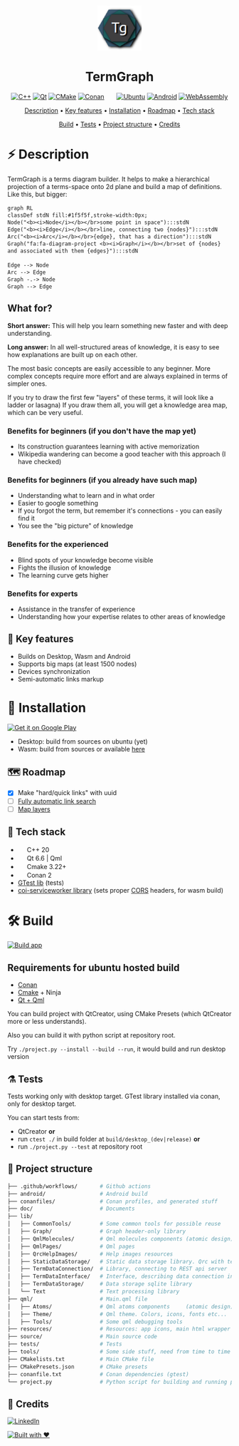 <div align="center">
    <a href="https://savenkovigor.github.io/TermGraph/"><img
      width="100"
      alt="TermGraph"
      src="resources/applicationIcons/appIcon128x128.png"></a>
    <h1>TermGraph</h1>
</div>

<div align="center">

[![C++](https://img.shields.io/badge/C%2B%2B-00599C?style=for-the-badge&logo=c%2B%2B&logoColor=white)](https://isocpp.org/)
[![Qt](https://img.shields.io/badge/Qt-41CD52?style=for-the-badge&logo=qt&logoColor=white)](https://www.qt.io/)
[![CMake](https://img.shields.io/badge/CMake-064F8C?style=for-the-badge&logo=cmake&logoColor=white)](https://cmake.org/)
[![Conan](https://img.shields.io/badge/Conan-6699cb?style=for-the-badge&logo=conan&logoColor=white)](https://conan.io/)
&nbsp;&nbsp;&nbsp;&nbsp;&nbsp;
[![Ubuntu](https://img.shields.io/badge/Ubuntu-E95420?style=for-the-badge&logo=ubuntu&logoColor=white)]()
[![Android](https://img.shields.io/badge/Android-3DDC84?style=for-the-badge&logo=android&logoColor=white)](https://play.google.com/store/apps/details?id=app.termgraph&pcampaignid=pcampaignidMKT-Other-global-all-co-prtnr-py-PartBadge-Mar2515-1)
[![WebAssembly](https://img.shields.io/badge/WASM-654FF0?style=for-the-badge&logo=WebAssembly&logoColor=white)](https://emscripten.org/index.html)

</div>

<div align="center">

[Description](#%EF%B8%8F-description) • [Key features](#-key-features) • [Installation](#-installation) • [Roadmap](#-roadmap) •
[Tech stack](#-tech-stack)

[Build](#hammer_and_wrench-build) • [Tests](#alembic-tests) • [Project structure](#microscope-project-structure) • [Credits](#pushpin-credits)

</div>

# ⚡️ Description

TermGraph is a terms diagram builder. It helps to make a hierarchical projection of a terms-space onto 2d plane and build a map of definitions.
Like this, but bigger:

```mermaid
graph RL
classDef stdN fill:#1f5f5f,stroke-width:0px;
Node("<b><i>Node</i></b></br>some point in space"):::stdN
Edge("<b><i>Edge</i></b></br>line, connecting two {nodes}"):::stdN
Arc("<b><i>Arc</i></b></br>{edge}, that has a direction"):::stdN
Graph("fa:fa-diagram-project <b><i>Graph</i></b></br>set of {nodes} and associated with them {edges}"):::stdN

Edge --> Node
Arc --> Edge
Graph -.-> Node
Graph --> Edge
```

## What for?

**Short answer:** This will help you learn something new faster and with deep understanding.

**Long answer:**
In all well-structured areas of knowledge, it is easy to see how explanations are built up on each other.

The most basic concepts are easily accessible to any beginner. More complex concepts require more effort and are always explained in terms of simpler ones.

If you try to draw the first few "layers" of these terms, it will look like a ladder or lasagna) If you draw them all, you will get a knowledge area map, which can be very useful.

### Benefits for beginners (if you don't have the map yet)

- Its construction guarantees learning with active memorization
- Wikipedia wandering can become a good teacher with this approach (I have checked)

### Benefits for beginners (if you already have such map)

- Understanding what to learn and in what order
- Easier to google something
- If you forgot the term, but remember it's connections - you can easily find it
- You see the "big picture" of knowledge

### Benefits for the experienced

- Blind spots of your knowledge become visible
- Fights the illusion of knowledge
- The learning curve gets higher

### Benefits for experts

- Assistance in the transfer of experience
- Understanding how your expertise relates to other areas of knowledge

## 🌿 Key features

- Builds on Desktop, Wasm and Android
- Supports big maps (at least 1500 nodes)
- Devices synchronization
- Semi-automatic links markup

# 🚀 Installation

<a href='https://play.google.com/store/apps/details?id=app.termgraph&pcampaignid=pcampaignidMKT-Other-global-all-co-prtnr-py-PartBadge-Mar2515-1'><img alt='Get it on Google Play' width="160" height="60" src='https://play.google.com/intl/en_us/badges/static/images/badges/en_badge_web_generic.png'/></a>

- Desktop: build from sources on ubuntu (yet)
- Wasm: build from sources or available [here](https://termgraph.app)

## 🗺 Roadmap

- [x] Make "hard/quick links" with uuid
- [ ] [Fully automatic link search](https://github.com/SavenkovIgor/TermGraph/issues/5)
- [ ] [Map layers](https://github.com/SavenkovIgor/TermGraph/issues/6)

## 🧬 Tech stack

- <img src="https://isocpp.org/favicon.ico" width="16" height="16"> C++ 20
- <img src="https://www.qt.io/hubfs/2016_Qt_Logo/qt_logo_green_rgb_16x16.png" width="16" height="16"> Qt 6.6 | Qml
- <img src="https://cmake.org/wp-content/uploads/2019/05/cropped-cmake_512-32x32.png" width="16" height="16"> Cmake 3.22+
- <img src="https://conan.io/favicon.png" width="16" height="16"> Conan 2
- [GTest lib](https://github.com/google/googletest) (tests)
- [coi-serviceworker library](https://github.com/gzuidhof/coi-serviceworker) (sets proper [CORS](https://developer.mozilla.org/ru/docs/Web/HTTP/CORS) headers, for wasm build)

# :hammer_and_wrench: Build

[![Build app](https://github.com/SavenkovIgor/TermGraph/actions/workflows/AppBuild.yml/badge.svg)](https://github.com/SavenkovIgor/TermGraph/actions/workflows/AppBuild.yml)

## Requirements for ubuntu hosted build

- [Conan](https://docs.conan.io/en/latest/installation.html)
- [Cmake](https://cmake.org/) + Ninja
- [Qt + Qml](https://www.qt.io/download-qt-installer)

You can build project with QtCreator, using CMake Presets (which QtCreator more or less understands).

Also you can build it with python script at repository root.

Try `./project.py --install --build --run`, it would build and run desktop version

## :alembic: Tests

Tests working only with desktop target. GTest library installed via conan, only for desktop target.

You can start tests from:

- QtCreator **or**
- run `ctest ./` in build folder at `build/desktop_(dev|release)` **or**
- run `./project.py --test` at repository root

## :microscope: Project structure

```bash
├── .github/workflows/       # Github actions
├── android/                 # Android build
├── conanfiles/              # Conan profiles, and generated stuff
├── doc/                     # Documents
├── lib/
│   ├── CommonTools/         # Some common tools for possible reuse
│   ├── Graph/               # Graph header-only library
│   ├── QmlMolecules/        # Qml molecules components (atomic design)
│   ├── QmlPages/            # Qml pages
│   ├── QrcHelpImages/       # Help images resources
│   ├── StaticDataStorage/   # Static data storage library. Qrc with terms info
│   ├── TermDataConnection/  # Library, connecting to REST api server
│   ├── TermDataInterface/   # Interface, describing data connection interface
│   ├── TermDataStorage/     # Data storage sqlite library
│   └── Text                 # Text processing library
├── qml/                     # Main.qml file
│   ├── Atoms/               # Qml atoms components     (atomic design)
│   ├── Theme/               # Qml theme. Colors, icons, fonts etc...
│   ├── Tools/               # Some qml debugging tools
├── resources/               # Resources: app icons, main html wrapper etc...
├── source/                  # Main source code
├── tests/                   # Tests
├── tools/                   # Some side stuff, need from time to time
├── CMakelists.txt           # Main CMake file
├── CMakePresets.json        # CMake presets
├── conanfile.txt            # Conan dependencies (gtest)
└── project.py               # Python script for building and running project
```

## :pushpin: Credits

[![LinkedIn](https://img.shields.io/badge/LinkedIn-SavenkovIgor-555555?style=for-the-badge&logo=linkedin&logoColor=white&labelColor=0077B5)](https://www.linkedin.com/in/savenkovigor-dev/)

[![Built with ❤️](https://img.shields.io/badge/Coded%20with-%E2%9D%A4%EF%B8%8F-e36d25?style=for-the-badge)](https://github.com/SavenkovIgor/TermGraph)

